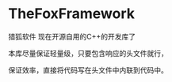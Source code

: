 TheFoxFramework
===============

猎狐软件 现在开源自用的C++的开发库了

本库尽量保证轻量级，只要包含响应的头文件就行，

保证效率，直接将代码写在头文件中内联到代码中。
